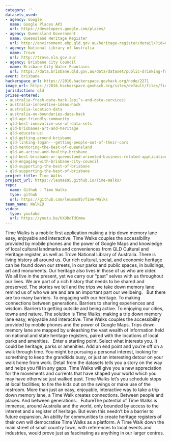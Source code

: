 ```yaml
---
category: ''
datasets_used:
- agency: Google
  name: Google Places API
  url: https://developers.google.com/places/
- agency: Queensland Government
  name: Queensland Heritage Register
  url: http://environment.ehp.qld.gov.au/heritage-register/detail/?id=600076
- agency: National Library of Australia
  name: Trove
  url: http://trove.nla.gov.au/
- agency: Brisbane City Council
  name: Brisbane City Water Fountains
  url: https://data.brisbane.qld.gov.au/data/dataset/public-drinking-fountain-taps
event: brisbane
hackerspace_url: https://2016.hackerspace.govhack.org/node/2271
image_url: https://2016.hackerspace.govhack.org/sites/default/files/field/image/Time%20Walks.png
jurisdiction: qld
prizes-entered:
- australia-fresh-data-hack-(api’s-and-data-services)
- australia-innovative-ideas-hack
- australia-location-data
- australia-no-boundaries-data-hack
- qld-age-friendly-community
- qld-best-innovative-use-of-data-sets
- qld-brisbanes-art-and-heritage
- qld-educate-us!
- qld-getting-around-brisbane
- qld-linking-logan---getting-people-out-of-their-cars
- qld-mentoring-the-best-of-queensland
- qld-an-active-and-healthy-brisbane
- qld-best-brisbane-or-queensland-oriented-business-related-application
- qld-engaging-with-brisbane-city-council
- qld-supporting-the-best-of-brisbane
- qld-supporting-the-best-of-brisbane
project_title: Time Walks
project_url: https://leumas95.github.io/Time-Walks/
repo:
  name: Github - Time Walks
  type: github
  url: https://github.com/leumas95/Time-Walks
team_name: WalkED
video:
  type: youtube
  url: https://youtu.be/UXUDoTdCmmw
---
```


Time Walks is a mobile first application making a trip down memory lane easy, enjoyable and interactive. Time Walks couples the accessibility provided by mobile phones and the power of Google Maps and knowledge of local cultural landmarks and conveniences from QLD Cultural and Heritage register, as well as Trove National Library of Australia. 
There is living history all around us. Our rich cultural, social, and economic heritage can be found down our streets, in our parks and public spaces, in buildings, art and monuments.
Our heritage also lives in those of us who are older.  
We all live in the present, yet we carry our “past” selves with us throughout our lives. We are part of a rich history that needs to be shared and preserved. The stories we tell and the trips we take down memory lane remind us of who we are and are an important part our wellbeing. 
 
But there are too many barriers. To engaging with our heritage. To making connections between generations. Barriers to sharing experiences and wisdom. Barriers to getting outside and being active. To enjoying our cities, towns and nature. 
The solution is Time Walks; making a trip down memory lane easy, enjoyable and interactive. Time Walks couples the accessibility provided by mobile phones and the power of Google Maps. 
Trips down memory lane are mapped by unleashing the vast wealth of information held on national and state heritage registers, paired with the locations of local parks and amenities. 
 
Enter a starting point. Select what interests you. It could be heritage, parks or amenities. Add an end point and you’re off on a walk through time. You might be pursuing a personal interest, looking for something to keep the grandkids busy, or just an interesting detour on your walk home from work. 
Detail from the datasets tells you a story on the way and helps you fill in any gaps. Time Walks will give you a new appreciation for the movements and currents that have shaped your world which you may have otherwise just walked past. 
Time Walks let’s you schedule stops at local facilities; to tire the kids out on the swings or make use of the restroom.​​​​​​​
More than just an easy, enjoyable, interactive way to take a trip down memory lane, a Time Walk creates connections. Between people and places. And between generations.  
FutureThe potential of Time Walks is immense, around Australia and the world, only bounded by access to the internet and a register of heritage. 
But even this needn’t be a barrier to future expansion. An ability for communities to create heritage registers of their own will democratise Time Walks as a platform. A Time Walk down the main street of small country town, with references to local events and industries, would prove just as fascinating as anything in our larger centres.